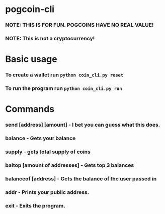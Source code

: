 # pogcoin-cli

### NOTE: THIS IS FOR FUN. POGCOINS HAVE NO REAL VALUE!
### NOTE: This is not a cryptocurrency!

# Basic usage

### To create a wallet run `python coin_cli.py reset`
### To run the program run `python coin_cli.py run`

# Commands

### send [address] [amount] - I bet you can guess what this does.
### balance - Gets your balance
### supply - gets total supply of coins
### baltop [amount of addresses] - Gets top 3 balances
### balanceof [address] - Gets the balance of the user passed in
### addr - Prints your public address.
### exit - Exits the program.
